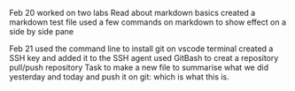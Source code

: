 Feb 20
worked on two labs
Read about  markdown basics 
created a markdown test file
used a few commands on markdown to show effect on a side by side pane

Feb 21
used the command line to install git on vscode terminal
created a SSH key and added it to the SSH agent
used GitBash to creat a repository
pull/push repository
Task to make a new file to summarise what we did yesterday and today and push it on git: which is what this is.